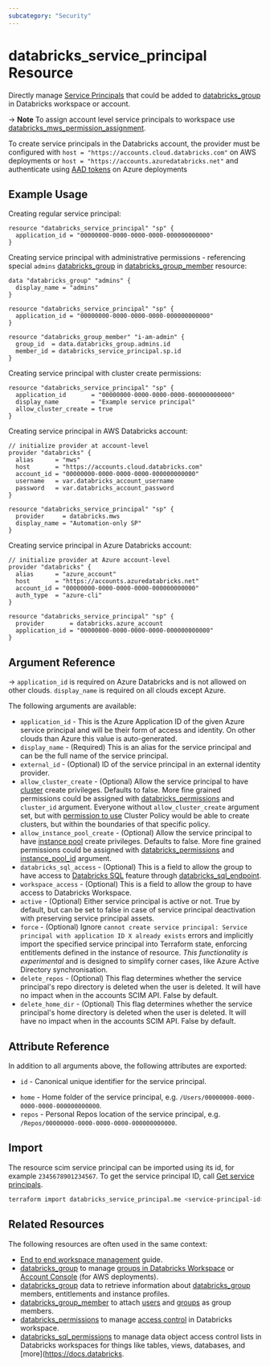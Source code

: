 ```yaml
---
subcategory: "Security"
---
```

# databricks_service_principal Resource

Directly manage [Service Principals](https://docs.databricks.com/administration-guide/users-groups/service-principals.html) that could be added to [databricks_group](group.md) in Databricks workspace or account.

-> **Note** To assign account level service principals to workspace use [databricks_mws_permission_assignment](mws_permission_assignment.md).

To create service principals in the Databricks account, the provider must be configured with `host = "https://accounts.cloud.databricks.com"` on AWS deployments or `host = "https://accounts.azuredatabricks.net"` and authenticate using [AAD tokens](https://registry.terraform.io/providers/databricks/databricks/latest/docs#special-configurations-for-azure) on Azure deployments

## Example Usage

Creating regular service principal:

```hcl
resource "databricks_service_principal" "sp" {
  application_id = "00000000-0000-0000-0000-000000000000"
}
```

Creating service principal with administrative permissions - referencing special `admins` [databricks_group](../data-sources/group.md) in [databricks_group_member](group_member.md) resource:

```hcl
data "databricks_group" "admins" {
  display_name = "admins"
}

resource "databricks_service_principal" "sp" {
  application_id = "00000000-0000-0000-0000-000000000000"
}

resource "databricks_group_member" "i-am-admin" {
  group_id  = data.databricks_group.admins.id
  member_id = databricks_service_principal.sp.id
}
```

Creating service principal with cluster create permissions:

```hcl
resource "databricks_service_principal" "sp" {
  application_id       = "00000000-0000-0000-0000-000000000000"
  display_name         = "Example service principal"
  allow_cluster_create = true
}
```

Creating service principal in AWS Databricks account:

```hcl
// initialize provider at account-level
provider "databricks" {
  alias      = "mws"
  host       = "https://accounts.cloud.databricks.com"
  account_id = "00000000-0000-0000-0000-000000000000"
  username   = var.databricks_account_username
  password   = var.databricks_account_password
}

resource "databricks_service_principal" "sp" {
  provider     = databricks.mws
  display_name = "Automation-only SP"
}
```

Creating service principal in Azure Databricks account:

```hcl
// initialize provider at Azure account-level
provider "databricks" {
  alias      = "azure_account"
  host       = "https://accounts.azuredatabricks.net"
  account_id = "00000000-0000-0000-0000-000000000000"
  auth_type  = "azure-cli"
}

resource "databricks_service_principal" "sp" {
  provider       = databricks.azure_account
  application_id = "00000000-0000-0000-0000-000000000000"
}
```

## Argument Reference

-> `application_id` is required on Azure Databricks and is not allowed on other clouds. `display_name` is required on all clouds except Azure.

The following arguments are available:

* `application_id` - This is the Azure Application ID of the given Azure service principal and will be their form of access and identity. On other clouds than Azure this value is auto-generated.
* `display_name` - (Required) This is an alias for the service principal and can be the full name of the service principal.
* `external_id` - (Optional) ID of the service principal in an external identity provider.
* `allow_cluster_create` -  (Optional) Allow the service principal to have [cluster](cluster.md) create privileges. Defaults to false. More fine grained permissions could be assigned with [databricks_permissions](permissions.md#Cluster-usage) and `cluster_id` argument. Everyone without `allow_cluster_create` argument set, but with [permission to use](permissions.md#Cluster-Policy-usage) Cluster Policy would be able to create clusters, but within the boundaries of that specific policy.
* `allow_instance_pool_create` -  (Optional) Allow the service principal to have [instance pool](instance_pool.md) create privileges. Defaults to false. More fine grained permissions could be assigned with [databricks_permissions](permissions.md#Instance-Pool-usage) and [instance_pool_id](permissions.md#instance_pool_id) argument.
* `databricks_sql_access` - (Optional) This is a field to allow the group to have access to [Databricks SQL](https://databricks.com/product/databricks-sql) feature through [databricks_sql_endpoint](sql_endpoint.md).
* `workspace_access` - (Optional) This is a field to allow the group to have access to Databricks Workspace.
* `active` - (Optional) Either service principal is active or not. True by default, but can be set to false in case of service principal deactivation with preserving service principal assets.
* `force` - (Optional) Ignore `cannot create service principal: Service principal with application ID X already exists` errors and implicitly import the specified service principal into Terraform state, enforcing entitlements defined in the instance of resource. _This functionality is experimental_ and is designed to simplify corner cases, like Azure Active Directory synchronisation.
* `delete_repos` - (Optional) This flag determines whether the service principal's repo directory is deleted when the user is deleted. It will have no impact when in the accounts SCIM API. False by default.
* `delete_home_dir` - (Optional) This flag determines whether the service principal's home directory is deleted when the user is deleted. It will have no impact when in the accounts SCIM API. False by default. 

## Attribute Reference

In addition to all arguments above, the following attributes are exported:

* `id` - Canonical unique identifier for the service principal.
- `home` - Home folder of the service principal, e.g. `/Users/00000000-0000-0000-0000-000000000000`.
- `repos` - Personal Repos location of the service principal, e.g. `/Repos/00000000-0000-0000-0000-000000000000`.

## Import

The resource scim service principal can be imported using its id, for example `2345678901234567`. To get the service principal ID, call [Get service principals](https://docs.databricks.com/dev-tools/api/latest/scim/scim-sp.html#get-service-principals).

```bash
terraform import databricks_service_principal.me <service-principal-id>
```

## Related Resources

The following resources are often used in the same context:

* [End to end workspace management](../guides/workspace-management.md) guide.
* [databricks_group](group.md) to manage [groups in Databricks Workspace](https://docs.databricks.com/administration-guide/users-groups/groups.html) or [Account Console](https://accounts.cloud.databricks.com/) (for AWS deployments).
* [databricks_group](../data-sources/group.md) data to retrieve information about [databricks_group](group.md) members, entitlements and instance profiles.
* [databricks_group_member](group_member.md) to attach [users](user.md) and [groups](group.md) as group members.
* [databricks_permissions](permissions.md) to manage [access control](https://docs.databricks.com/security/access-control/index.html) in Databricks workspace.
* [databricks_sql_permissions](sql_permissions.md) to manage data object access control lists in Databricks workspaces for things like tables, views, databases, and [more](<https://docs.databricks>.
